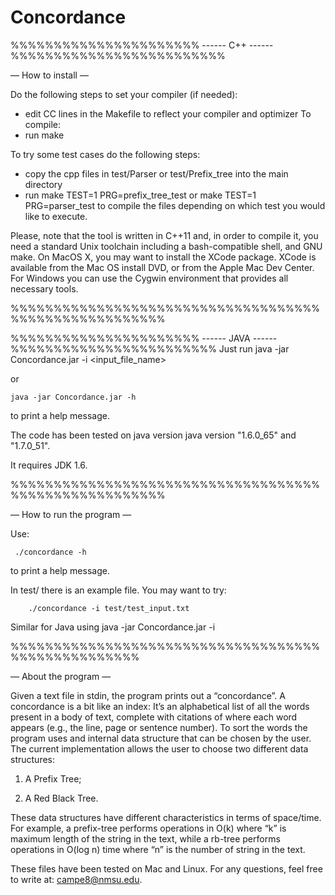 Concordance
===========
%%%%%%%%%%%%%%%%%%%%%% ------  C++ ------  %%%%%%%%%%%%%%%%%%%%%%%%%

— How to install —

Do the following steps to set your compiler (if needed):
- edit CC lines in the Makefile to reflect your compiler and optimizer
To compile:
- run make

To try some test cases do the following steps:
- copy the cpp files in test/Parser or test/Prefix_tree into the main directory
- run
	make TEST=1 PRG=prefix_tree_test
 or
	make TEST=1 PRG=parser_test
to compile the files depending on which test you would like to execute.

Please, note that the tool is written in C++11 and, in order to compile it, you need a standard Unix toolchain including a bash-compatible shell, and GNU make. 
On MacOS X, you may want to install the XCode package. 
XCode is available from the Mac OS install DVD, or from the Apple Mac Dev Center. 
For Windows you can use the Cygwin environment that provides all necessary tools.

%%%%%%%%%%%%%%%%%%%%%%%%%%%%%%%%%%%%%%%%%%%%%%%%%%%%%%

%%%%%%%%%%%%%%%%%%%%%% ------  JAVA ------  %%%%%%%%%%%%%%%%%%%%%%%%
Just run
	java -jar Concordance.jar -i <input_file_name>
	
or

	java -jar Concordance.jar -h
	
to print a help message.

The code has been tested on java version java version "1.6.0_65" and "1.7.0_51".

It requires JDK 1.6.
	
%%%%%%%%%%%%%%%%%%%%%%%%%%%%%%%%%%%%%%%%%%%%%%%%%%%%%%


— How to run the program —

Use:

	 ./concordance -h 
to print a help message.

In test/ there is an example file. 
You may want to try:

		./concordance -i test/test_input.txt

Similar for Java using java -jar Concordance.jar -i

%%%%%%%%%%%%%%%%%%%%%%%%%%%%%%%%%%%%%%%%%%%%%%%%%%%

— About the program —

Given a text file in stdin, the program prints out a “concordance”.
A concordance is a bit like an index: It’s an alphabetical list of all the words present in a body of text,
complete with citations of where each word appears (e.g., the line, page or sentence number). 
To sort the words the program uses and internal data structure that can be chosen by the user.
The current implementation allows the user to choose two different data structures:

1) A Prefix Tree;

2) A Red Black Tree.

These data structures have different characteristics in terms of space/time.
For example, a prefix-tree performs operations in O(k) where “k” is maximum length of the string in the text, while a rb-tree performs operations in O(log n) time where “n” is the number of string in the text.

These files have been tested on Mac and Linux.
For any questions, feel free to write at: campe8@nmsu.edu.

